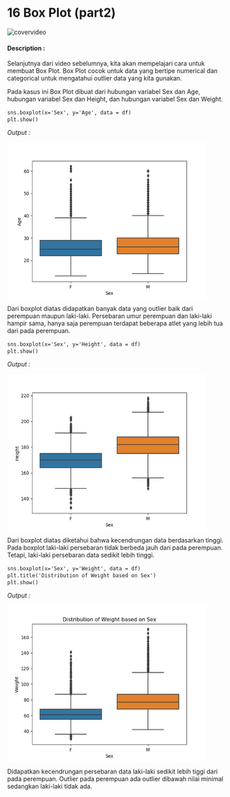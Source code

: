 # 16 Box Plot (part2)

![covervideo](http://bit.ly/makeaicovervideo)

#### **Description :**
Selanjutnya dari video sebelumnya, kita akan mempelajari cara untuk membuat Box Plot. Box Plot cocok untuk data yang bertipe numerical dan categorical untuk mengatahui outlier data yang kita gunakan. 

Pada kasus ini Box Plot dibuat dari hubungan variabel Sex dan Age, hubungan variabel Sex dan Height, dan hubungan variabel Sex dan Weight. 
```
sns.boxplot(x='Sex', y='Age', data = df)
plt.show()
```
*Output :*

<img src ="https://github.com/BenedictusAryo/documents_assets/raw/master/New%20CourseMap/Basic%20Course/3_Basic%20Visualization/Assets/Figure_11.png" width="460" height="360" align="center"/>

Dari boxplot diatas didapatkan banyak data yang outlier baik dari perempuan maupun laki-laki. Persebaran umur perempuan dan laki-laki hampir sama, hanya saja perempuan terdapat beberapa atlet yang lebih tua dari pada perempuan. 
```
sns.boxplot(x='Sex', y='Height', data = df)
plt.show()
```
*Output :*

<img src ="https://github.com/BenedictusAryo/documents_assets/raw/master/New%20CourseMap/Basic%20Course/3_Basic%20Visualization/Assets/Figure_12.png" width="460" height="360" align="center"/>

Dari boxplot diatas diketahui bahwa kecendrungan data berdasarkan tinggi. Pada boxplot laki-laki persebaran tidak berbeda jauh dari pada perempuan. Tetapi, laki-laki persebaran data sedikit lebih tinggi. 
```
sns.boxplot(x='Sex', y='Weight', data = df)
plt.title('Distribution of Weight based on Sex')
plt.show()
```
*Output :*

<img src ="https://github.com/BenedictusAryo/documents_assets/raw/master/New%20CourseMap/Basic%20Course/3_Basic%20Visualization/Assets/Figure_13.png" width="460" height="360" align="center"/>

Didapatkan kecendrungan persebaran data laki-laki sedikit lebih tiggi dari pada perempuan. Outlier pada perempuan ada outlier dibawah nilai minimal sedangkan laki-laki tidak ada. 